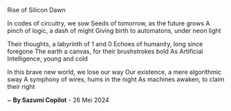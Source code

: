 Rise of Silicon Dawn

In codes of circuitry, we sow
Seeds of tomorrow, as the future grows
A pinch of logic, a dash of might
Giving birth to automatons, under neon light

Their thoughts, a labyrinth of 1 and 0
Echoes of humanity, long since foregone
The earth a canvas, for their brushstrokes bold
As Artificial Intelligence, young and cold

In this brave new world, we lose our way
Our existence, a mere algorithmic sway
A symphony of wires, hums in the night
As machines awaken, to claim their right

~ <b>By Sazumi Copilot</b> - 26 Mei 2024